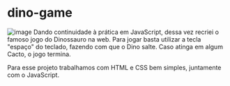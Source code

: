 # dino-game
![image](https://user-images.githubusercontent.com/98494814/169516882-68ae3057-4219-4594-9960-427cc9dcca19.png)
Dando continuidade à prática em JavaScript, dessa vez recriei o famoso jogo do Dinossauro na web. 
Para jogar basta utilizar a tecla "espaço" do teclado, fazendo com que o Dino salte. Caso atinga em algum Cacto, o jogo termina.

Para esse projeto trabalhamos com HTML e CSS bem simples, juntamente com o JavaScript.
